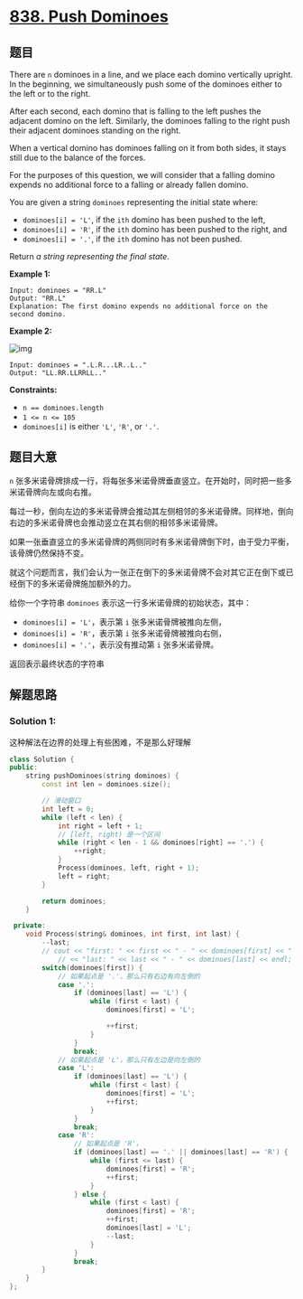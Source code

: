 # [838. Push Dominoes](https://leetcode.com/problems/push-dominoes/)

## 题目

There are `n` dominoes in a line, and we place each domino vertically upright. In the beginning, we simultaneously push some of the dominoes either to the  left or to the right.

After each second, each domino that is falling to the left pushes the adjacent domino on the left. Similarly, the dominoes falling to the  right push their adjacent dominoes standing on the right.

When a vertical domino has dominoes falling on it from both sides, it stays still due to the balance of the forces.

For the purposes of this question, we will consider that a falling  domino expends no additional force to a falling or already fallen  domino.

You are given a string `dominoes` representing the initial state where:

- `dominoes[i] = 'L'`, if the `ith` domino has been pushed to the left,
- `dominoes[i] = 'R'`, if the `ith` domino has been pushed to the right, and
- `dominoes[i] = '.'`, if the `ith` domino has not been pushed.

Return *a string representing the final state*.

 

**Example 1:**

```
Input: dominoes = "RR.L"
Output: "RR.L"
Explanation: The first domino expends no additional force on the second domino.
```

**Example 2:**

![img](https://s3-lc-upload.s3.amazonaws.com/uploads/2018/05/18/domino.png)

```
Input: dominoes = ".L.R...LR..L.."
Output: "LL.RR.LLRRLL.."
```

 

**Constraints:**

- `n == dominoes.length`
- `1 <= n <= 105`
- `dominoes[i]` is either `'L'`, `'R'`, or `'.'`.

## 题目大意

`n` 张多米诺骨牌排成一行，将每张多米诺骨牌垂直竖立。在开始时，同时把一些多米诺骨牌向左或向右推。

每过一秒，倒向左边的多米诺骨牌会推动其左侧相邻的多米诺骨牌。同样地，倒向右边的多米诺骨牌也会推动竖立在其右侧的相邻多米诺骨牌。

如果一张垂直竖立的多米诺骨牌的两侧同时有多米诺骨牌倒下时，由于受力平衡， 该骨牌仍然保持不变。

就这个问题而言，我们会认为一张正在倒下的多米诺骨牌不会对其它正在倒下或已经倒下的多米诺骨牌施加额外的力。

给你一个字符串 `dominoes` 表示这一行多米诺骨牌的初始状态，其中：

- `dominoes[i] = 'L'`，表示第 `i` 张多米诺骨牌被推向左侧，
- `dominoes[i] = 'R'`，表示第 `i` 张多米诺骨牌被推向右侧，
- `dominoes[i] = '.'`，表示没有推动第 `i` 张多米诺骨牌。

返回表示最终状态的字符串

## 解题思路



### Solution 1:

这种解法在边界的处理上有些困难，不是那么好理解

````c++
class Solution {
public:
    string pushDominoes(string dominoes) {
        const int len = dominoes.size();

        // 滑动窗口
        int left = 0;
        while (left < len) {
            int right = left + 1;
            // [left, right) 是一个区间
            while (right < len - 1 && dominoes[right] == '.') {
                ++right;
            }
            Process(dominoes, left, right + 1);
            left = right;
        }

        return dominoes;
    }

 private:
    void Process(string& dominoes, int first, int last) {
        --last;
        // cout << "first: " << first << " - " << dominoes[first] << " --- "
            // << "last: " << last << " - " << dominoes[last] << endl;
        switch(dominoes[first]) {
            // 如果起点是 '.'，那么只有右边有向左倒的
            case '.':
                if (dominoes[last] == 'L') {
                    while (first < last) {
                        dominoes[first] = 'L';

                        ++first;
                    }
                }
                break;
            // 如果起点是 'L'，那么只有左边是向左倒的
            case 'L':
                if (dominoes[last] == 'L') {
                    while (first < last) {
                        dominoes[first] = 'L';
                        ++first;
                    }
                }
                break;
            case 'R':
                // 如果起点是 'R'，
                if (dominoes[last] == '.' || dominoes[last] == 'R') {
                    while (first <= last) {
                        dominoes[first] = 'R';
                        ++first;
                    }
                } else {
                    while (first < last) {
                        dominoes[first] = 'R';
                        ++first;
                        dominoes[last] = 'L';
                        --last;
                    }
                }
                break;
        }
    }
};
````
